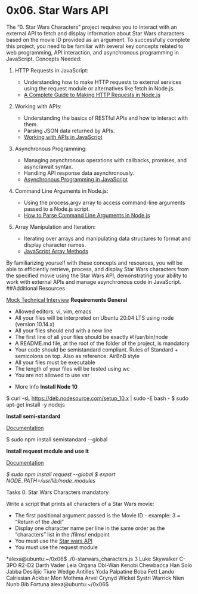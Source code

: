# 0x06. Star Wars API

The “0. Star Wars Characters” project requires you to interact with an external API to fetch and display information about Star Wars characters based on the movie ID provided as an argument. To successfully complete this project, you need to be familiar with several key concepts related to web programming, API interaction, and asynchronous programming in JavaScript.
Concepts Needed:

1. HTTP Requests in JavaScript:
	- Understanding how to make HTTP requests to external services using the request module or alternatives like fetch in Node.js.
	- [A Complete Guide to Making HTTP Requests in Node.js](https://www.memberstack.com/blog/node-http-request)

2. Working with APIs:
	- Understanding the basics of RESTful APIs and how to interact with them.
	- Parsing JSON data returned by APIs.
	- [Working with APIs in JavaScript](https://developer.mozilla.org/en-US/docs/Learn/JavaScript/Client-side_web_APIs/Introduction)

3. Asynchronous Programming:
	- Managing asynchronous operations with callbacks, promises, and async/await syntax.
	- Handling API response data asynchronously.
	- [Asynchronous Programming in JavaScript](https://developer.mozilla.org/en-US/docs/Learn/JavaScript/Asynchronous)

4. Command Line Arguments in Node.js:
	- Using the process.argv array to access command-line arguments passed to a Node.js script.
	- [How to Parse Command Line Arguments in Node.js](https://tecadmin.net/how-to-parse-command-line-arguments-in-nodejs/)

5. Array Manipulation and Iteration:
	- Iterating over arrays and manipulating data structures to format and display character names.
	- [JavaScript Array Methods](https://developer.mozilla.org/en-US/docs/Web/JavaScript/Reference/Global_Objects/Array)

By familiarizing yourself with these concepts and resources, you will be able to efficiently retrieve, process, and display Star Wars characters from the specified movie using the Star Wars API, demonstrating your ability to work with external APIs and manage asynchronous code in JavaScript.
##Additional Resources

[Mock Technical Interview](https://www.youtube.com/watch?v=bmqZ5AhNr3g)
**Requirements
General**

- Allowed editors: vi, vim, emacs
- All your files will be interpreted on Ubuntu 20.04 LTS using node (version 10.14.x)
- All your files should end with a new line
- The first line of all your files should be exactly #!/usr/bin/node
- A README.md file, at the root of the folder of the project, is mandatory
- Your code should be semistandard compliant. Rules of Standard + semicolons on top. Also as reference: AirBnB style
- All your files must be executable
- The length of your files will be tested using wc
- You are not allowed to use var

* More Info
**Install Node 10**

$ curl -sL https://deb.nodesource.com/setup_10.x | sudo -E bash -
$ sudo apt-get install -y nodejs

**Install semi-standard**

[Documentation](https://github.com/standard/semistandard)

$ sudo npm install semistandard --global

**Install request module and use it**

[Documentation](https://github.com/request/request)

*$ sudo npm install request --global
$ export NODE_PATH=/usr/lib/node_modules*

Tasks
0. Star Wars Characters
mandatory

Write a script that prints all characters of a Star Wars movie:

- The first positional argument passed is the Movie ID - example: 3 = “Return of the Jedi”
- Display one character name per line in the same order as the “characters” list in the /films/ endpoint
- You must use the [Star wars API](https://swapi-api.alx-tools.com/)
- You must use the request module

*alexa@ubuntu:~/0x06$ ./0-starwars_characters.js 3
Luke Skywalker
C-3PO
R2-D2
Darth Vader
Leia Organa
Obi-Wan Kenobi
Chewbacca
Han Solo
Jabba Desilijic Tiure
Wedge Antilles
Yoda
Palpatine
Boba Fett
Lando Calrissian
Ackbar
Mon Mothma
Arvel Crynyd
Wicket Systri Warrick
Nien Nunb
Bib Fortuna
alexa@ubuntu:~/0x06$ 
